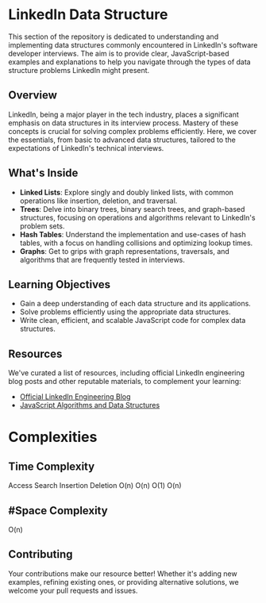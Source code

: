 # LinkedIn Data Structure

This section of the repository is dedicated to understanding and implementing data structures commonly encountered in LinkedIn's software developer interviews. The aim is to provide clear, JavaScript-based examples and explanations to help you navigate through the types of data structure problems LinkedIn might present.

## Overview

LinkedIn, being a major player in the tech industry, places a significant emphasis on data structures in its interview process. Mastery of these concepts is crucial for solving complex problems efficiently. Here, we cover the essentials, from basic to advanced data structures, tailored to the expectations of LinkedIn's technical interviews.

## What's Inside

- **Linked Lists**: Explore singly and doubly linked lists, with common operations like insertion, deletion, and traversal.
- **Trees**: Delve into binary trees, binary search trees, and graph-based structures, focusing on operations and algorithms relevant to LinkedIn's problem sets.
- **Hash Tables**: Understand the implementation and use-cases of hash tables, with a focus on handling collisions and optimizing lookup times.
- **Graphs**: Get to grips with graph representations, traversals, and algorithms that are frequently tested in interviews.

## Learning Objectives

- Gain a deep understanding of each data structure and its applications.
- Solve problems efficiently using the appropriate data structures.
- Write clean, efficient, and scalable JavaScript code for complex data structures.

## Resources

We've curated a list of resources, including official LinkedIn engineering blog posts and other reputable materials, to complement your learning:

- [Official LinkedIn Engineering Blog](https://engineering.linkedin.com/blog)
- [JavaScript Algorithms and Data Structures](https://github.com/trekhleb/javascript-algorithms)

# Complexities

## Time Complexity

Access Search Insertion Deletion
O(n) O(n) O(1) O(n)

## #Space Complexity

O(n)

## Contributing

Your contributions make our resource better! Whether it's adding new examples, refining existing ones, or providing alternative solutions, we welcome your pull requests and issues.
